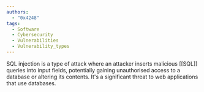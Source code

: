 ```yaml
---
authors:
  - "0x4248"
tags:
  - Software
  - Cybersecurity
  - Vulnerabilities
  - Vulnerability_types
---
```

SQL injection is a type of attack where an attacker inserts malicious [[SQL]] queries into input fields, potentially gaining unauthorised access to a database or altering its contents. It's a significant threat to web applications that use databases.